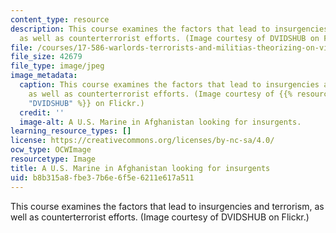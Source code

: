 ```yaml
---
content_type: resource
description: This course examines the factors that lead to insurgencies and terrorism,
  as well as counterterrorist efforts. (Image courtesy of DVIDSHUB on Flickr.)
file: /courses/17-586-warlords-terrorists-and-militias-theorizing-on-violent-non-state-actors-spring-2009/b8b315a8fbe37b6e6f5e6211e617a511_17-586s09.jpg
file_size: 42679
file_type: image/jpeg
image_metadata:
  caption: This course examines the factors that lead to insurgencies and terrorism,
    as well as counterterrorist efforts. (Image courtesy of {{% resource_link "a61e07d6-3e61-4a2d-b9a9-e90a745bcf3a"
    "DVIDSHUB" %}} on Flickr.)
  credit: ''
  image-alt: A U.S. Marine in Afghanistan looking for insurgents.
learning_resource_types: []
license: https://creativecommons.org/licenses/by-nc-sa/4.0/
ocw_type: OCWImage
resourcetype: Image
title: A U.S. Marine in Afghanistan looking for insurgents
uid: b8b315a8-fbe3-7b6e-6f5e-6211e617a511
---
```

This course examines the factors that lead to insurgencies and terrorism, as well as counterterrorist efforts. (Image courtesy of DVIDSHUB on Flickr.)
